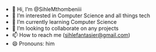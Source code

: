 - 👋 Hi, I’m @SihleMthombeniii
- 👀 I’m interested in Computer Science and all things tech
- 🌱 I’m currently learning Computer Science
- 💞️ I’m looking to collaborate on any projects 
- 📫 How to reach me (sihlefantasier@gmail.com)
- 😄 Pronouns: him


<!---
SihleMthombeniii/SihleMthombeniii is a ✨ special ✨ repository because its `README.md` (this file) appears on your GitHub profile.
You can click the Preview link to take a look at your changes.
--->
